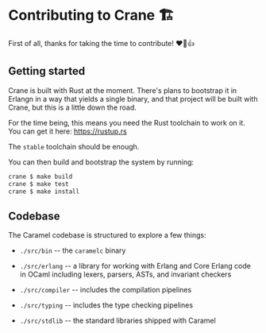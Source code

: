 # Contributing to Crane :building_construction: 

First of all, thanks for taking the time to contribute! :heart::tada::+1:

## Getting started

Crane is built with Rust at the moment. There's plans to bootstrap it in
Erlangn in a way that yields a single binary, and that project will be built
with Crane, but this is a little down the road.

For the time being, this means you need the Rust toolchain to work on it. You
can get it here: https://rustup.rs

The `stable` toolchain should be enough.

You can then build and bootstrap the system by running:

```sh
crane $ make build
crane $ make test
crane $ make install
```

## Codebase

The Caramel codebase is structured to explore a few things:

* `./src/bin` -- the `caramelc` binary

* `./src/erlang` -- a library for working with Erlang and Core Erlang code in
  OCaml including lexers, parsers, ASTs, and invariant checkers

* `./src/compiler` -- includes the compilation pipelines

* `./src/typing` -- includes the type checking pipelines 

* `./src/stdlib` -- the standard libraries shipped with Caramel


